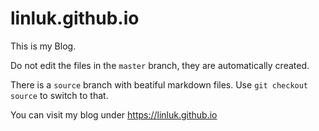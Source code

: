 linluk.github.io
================

This is my Blog.

Do not edit the files in the `master` branch, they are automatically created.

There is a `source` branch with beatiful markdown files. Use `git checkout
source` to switch to that.

You can visit my blog under <https://linluk.github.io>

